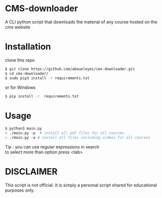# CMS-downloader
A CLI python script that downloads the material of any course hosted on the  cms website

# Installation
clone this repo 
```bash
$ git clone https://github.com/aboueleyes/cms-downloader.git
$ cd cms-downloader/
$ sudo pip3 install -r requirements.txt
```
or for Windows 
```bash
$ pip install -r  requirements.txt
```

# Usage
```bash
$ python3 main.py
> ./main.py -p  # install all pdf files for all courses 
> ./main.py -a # install all files including videos for all courses
```
Tip : you can use regular expressions in search </br>
to select more than option press \<tab\>
# DISCLAIMER
This script is not official. It is simply a personal script shared  for educational purposes only. 

